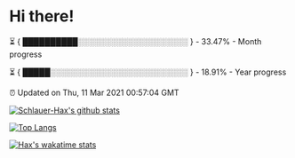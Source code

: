 # Hi there!

⏳ { ██████████░░░░░░░░░░░░░░░░░░░░ } - 33.47% - Month progress

⏳ { █████░░░░░░░░░░░░░░░░░░░░░░░░░ } - 18.91% - Year progress

⏰ Updated on Thu, 11 Mar 2021 00:57:04 GMT


[![Schlauer-Hax's github stats](https://github-readme-stats.vercel.app/api?username=Schlauer-Hax&show_icons=true&theme=dark&count_private=true)](https://github.com/Schlauer-Hax)


[![Top Langs](https://github-readme-stats.vercel.app/api/top-langs/?username=Schlauer-Hax&layout=compact&theme=dark)](https://github.com/Schlauer-Hax?tab=repositories)


[![Hax's wakatime stats](https://github-readme-stats.vercel.app/api/wakatime?username=Hax&theme=dark)](https://wakatime.com/@Hax)

